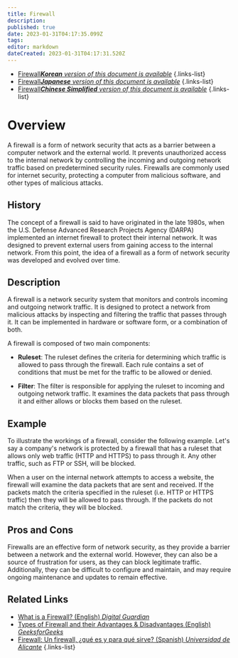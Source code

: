 ```yaml
---
title: Firewall
description: 
published: true
date: 2023-01-31T04:17:35.099Z
tags: 
editor: markdown
dateCreated: 2023-01-31T04:17:31.520Z
---
```


- [Firewall***Korean** version of this document is available*](/ko/Knowledge-base/Dictionary/firewall)
{.links-list}
- [Firewall***Japanese** version of this document is available*](/ja/Knowledge-base/Dictionary/firewall)
{.links-list}
- [Firewall***Chinese Simplified** version of this document is available*](/zh/Knowledge-base/Dictionary/firewall)
{.links-list}

  
# Overview
A firewall is a form of network security that acts as a barrier between a computer network and the external world. It prevents unauthorized access to the internal network by controlling the incoming and outgoing network traffic based on predetermined security rules. Firewalls are commonly used for internet security, protecting a computer from malicious software, and other types of malicious attacks. 

## History
The concept of a firewall is said to have originated in the late 1980s, when the U.S. Defense Advanced Research Projects Agency (DARPA) implemented an internet firewall to protect their internal network. It was designed to prevent external users from gaining access to the internal network. From this point, the idea of a firewall as a form of network security was developed and evolved over time. 

## Description 
A firewall is a network security system that monitors and controls incoming and outgoing network traffic. It is designed to protect a network from malicious attacks by inspecting and filtering the traffic that passes through it. It can be implemented in hardware or software form, or a combination of both. 

A firewall is composed of two main components:

- **Ruleset**: The ruleset defines the criteria for determining which traffic is allowed to pass through the firewall. Each rule contains a set of conditions that must be met for the traffic to be allowed or denied.

- **Filter**: The filter is responsible for applying the ruleset to incoming and outgoing network traffic. It examines the data packets that pass through it and either allows or blocks them based on the ruleset.

## Example
To illustrate the workings of a firewall, consider the following example. Let's say a company's network is protected by a firewall that has a ruleset that allows only web traffic (HTTP and HTTPS) to pass through it. Any other traffic, such as FTP or SSH, will be blocked. 

When a user on the internal network attempts to access a website, the firewall will examine the data packets that are sent and received. If the packets match the criteria specified in the ruleset (i.e. HTTP or HTTPS traffic) then they will be allowed to pass through. If the packets do not match the criteria, they will be blocked.

## Pros and Cons
Firewalls are an effective form of network security, as they provide a barrier between a network and the external world. However, they can also be a source of frustration for users, as they can block legitimate traffic. Additionally, they can be difficult to configure and maintain, and may require ongoing maintenance and updates to remain effective. 

## Related Links
- [What is a Firewall? (English) *Digital Guardian*](https://digitalguardian.com/blog/what-firewall)
- [Types of Firewall and their Advantages & Disadvantages (English) *GeeksforGeeks*](https://www.geeksforgeeks.org/types-of-firewall-and-their-advantages-disadvantages/)
- [Firewall: Un firewall, ¿qué es y para qué sirve? (Spanish) *Universidad de Alicante*](https://www.ua.es/es/documentacion/redes/redes-2/que-es-un-firewall.html)
{.links-list}